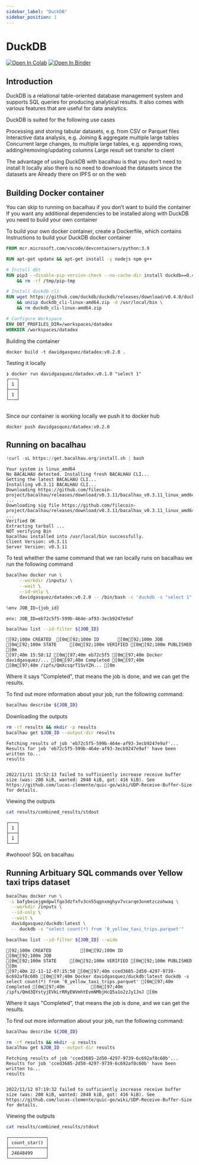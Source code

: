```yaml
---
sidebar_label: "DuckDB"
sidebar_position: 1
---
```

# DuckDB

[![Open In Colab](https://colab.research.google.com/assets/colab-badge.svg)](https://colab.research.google.com/github/bacalhau-project/examples/blob/main/data-engineering/DuckDB/index.ipynb)
[![Open In Binder](https://mybinder.org/badge.svg)](https://mybinder.org/v2/gh/bacalhau-project/examples/HEAD?labpath=data-engineering/DuckDB/index.ipynb)

## Introduction
DuckDB is a relational table-oriented database management system and supports SQL queries for producing analytical results. It also comes with various features that are useful for data analytics.

DuckDB is suited for the following use cases

Processing and storing tabular datasets, e.g. from CSV or Parquet files
Interactive data analysis, e.g. Joining & aggregate multiple large tables
Concurrent large changes, to multiple large tables, e.g. appending rows, adding/removing/updating columns
Large result set transfer to client

The advantage of using DuckDB with bacalhau is that you don’t need to install 
It locally also there is no need to download the datasets since the datasets are
Already there on IPFS or on the web


## Building Docker container

You can skip to running on bacalhau if you don’t want to build the container
If you want any additional dependencies to be installed along with DuckDB
you need to build your own container

To build your own docker container, create a Dockerfile, which contains 
Instructions to build your DuckDB   docker container


```Dockerfile
FROM mcr.microsoft.com/vscode/devcontainers/python:3.9

RUN apt-get update && apt-get install -y nodejs npm g++

# Install dbt
RUN pip3 --disable-pip-version-check --no-cache-dir install duckdb==0.4.0 dbt-duckdb==1.1.4 \
    && rm -rf /tmp/pip-tmp

# Install duckdb cli
RUN wget https://github.com/duckdb/duckdb/releases/download/v0.4.0/duckdb_cli-linux-amd64.zip \
    && unzip duckdb_cli-linux-amd64.zip -d /usr/local/bin \
    && rm duckdb_cli-linux-amd64.zip

# Configure Workspace
ENV DBT_PROFILES_DIR=/workspaces/datadex
WORKDIR /workspaces/datadex

```

Building the container
```
docker build -t davidgasquez/datadex:v0.2.0 .
```

Testing it locally
```
❯ docker run davidgasquez/datadex:v0.1.0 "select 1"
┌───┐
│ 1 │
├───┤
│ 1 │
└───┘


```


Since our container is working locally we push it to docker hub
```
docker push davidgasquez/datadex:v0.2.0
```






## Running on bacalhau



```python
!curl -sL https://get.bacalhau.org/install.sh | bash
```

    Your system is linux_amd64
    No BACALHAU detected. Installing fresh BACALHAU CLI...
    Getting the latest BACALHAU CLI...
    Installing v0.3.11 BACALHAU CLI...
    Downloading https://github.com/filecoin-project/bacalhau/releases/download/v0.3.11/bacalhau_v0.3.11_linux_amd64.tar.gz ...
    Downloading sig file https://github.com/filecoin-project/bacalhau/releases/download/v0.3.11/bacalhau_v0.3.11_linux_amd64.tar.gz.signature.sha256 ...
    Verified OK
    Extracting tarball ...
    NOT verifying Bin
    bacalhau installed into /usr/local/bin successfully.
    Client Version: v0.3.11
    Server Version: v0.3.11


To test whether the same command that we ran locally runs on bacalhau we run the following command


```bash
bacalhau docker run \
     --workdir /inputs/ \
     --wait \
     --id-only \
     davidgasquez/datadex:v0.2.0 -- /bin/bash -c 'duckdb -s "select 1"'
```


```python
%env JOB_ID={job_id}
```

    env: JOB_ID=eb72c5f5-599b-464e-af93-3ecb9247e9af



```bash
bacalhau list --id-filter ${JOB_ID}
```

    [92;100m CREATED  [0m[92;100m ID       [0m[92;100m JOB                     [0m[92;100m STATE     [0m[92;100m VERIFIED [0m[92;100m PUBLISHED               [0m
    [97;40m 15:50:12 [0m[97;40m eb72c5f5 [0m[97;40m Docker davidgasquez/... [0m[97;40m Completed [0m[97;40m          [0m[97;40m /ipfs/QmXcsqrT1SvYZH... [0m


Where it says "Completed", that means the job is done, and we can get the results.

To find out more information about your job, run the following command:



```bash
bacalhau describe ${JOB_ID}
```

Downloading the outputs


```bash
rm -rf results && mkdir -p results
bacalhau get $JOB_ID --output-dir results
```

    Fetching results of job 'eb72c5f5-599b-464e-af93-3ecb9247e9af'...
    Results for job 'eb72c5f5-599b-464e-af93-3ecb9247e9af' have been written to...
    results


    2022/11/11 15:52:13 failed to sufficiently increase receive buffer size (was: 208 kiB, wanted: 2048 kiB, got: 416 kiB). See https://github.com/lucas-clemente/quic-go/wiki/UDP-Receive-Buffer-Size for details.


Viewing the outputs


```bash
cat results/combined_results/stdout
```

    ┌───┐
    │ 1 │
    ├───┤
    │ 1 │
    └───┘


#wohooo! SQL on bacalhau


## Running Arbituary SQL commands over Yellow taxi trips dataset




```bash
bacalhau docker run \
 -i bafybeiejgmdpwlfgo3dzfxfv3cn55qgnxmghyv7vcarqe3onmtzczohwaq \
  --workdir /inputs \
  --id-only \
  --wait \
  davidgasquez/duckdb:latest \
  -- duckdb -s "select count(*) from '0_yellow_taxi_trips.parquet'"

```


```bash
bacalhau list --id-filter ${JOB_ID} --wide
```

    [92;100m CREATED           [0m[92;100m ID                                   [0m[92;100m JOB                                                                                            [0m[92;100m STATE     [0m[92;100m VERIFIED [0m[92;100m PUBLISHED                                            [0m
    [97;40m 22-11-12-07:15:50 [0m[97;40m cced3685-2d50-4297-9739-6c692af8c60b [0m[97;40m Docker davidgasquez/duckdb:latest duckdb -s select count(*) from '0_yellow_taxi_trips.parquet' [0m[97;40m Completed [0m[97;40m          [0m[97;40m /ipfs/Qmd3QYstyjEVkLrRRyEWVmhtEvmNMbjHcQ5a1o2zJy1JnJ [0m


Where it says "Completed", that means the job is done, and we can get the results.

To find out more information about your job, run the following command:



```bash
bacalhau describe ${JOB_ID}
```


```bash
rm -rf results && mkdir -p results
bacalhau get $JOB_ID --output-dir results
```

    Fetching results of job 'cced3685-2d50-4297-9739-6c692af8c60b'...
    Results for job 'cced3685-2d50-4297-9739-6c692af8c60b' have been written to...
    results


    2022/11/12 07:19:32 failed to sufficiently increase receive buffer size (was: 208 kiB, wanted: 2048 kiB, got: 416 kiB). See https://github.com/lucas-clemente/quic-go/wiki/UDP-Receive-Buffer-Size for details.


Viewing the outputs


```bash
cat results/combined_results/stdout
```

    ┌──────────────┐
    │ count_star() │
    ├──────────────┤
    │ 24648499     │
    └──────────────┘

